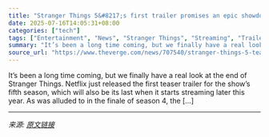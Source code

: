 ```yaml
---
title: "Stranger Things 5&#8217;s first trailer promises an epic showdown"
date: 2025-07-16T14:05:31+08:00
categories: ["tech"]
tags: ["Entertainment", "News", "Stranger Things", "Streaming", "Trailers", "TV Shows"]
summary: "It’s been a long time coming, but we finally have a real look at the end of Stranger Things. Netflix just released the first teaser trailer for the show’s fifth season, which will also be its last whe"
source_url: "https://www.theverge.com/news/707540/stranger-things-5-teaser-trailer-netflix"
---
```


It’s been a long time coming, but we finally have a real look at the end of Stranger Things. Netflix just released the first teaser trailer for the show’s fifth season, which will also be its last when it starts streaming later this year. As was alluded to in the finale of season 4, the [&#8230;]

---

*来源: [原文链接](https://www.theverge.com/news/707540/stranger-things-5-teaser-trailer-netflix)*
